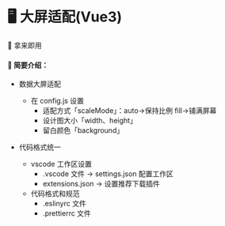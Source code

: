 # 🖥 大屏适配(Vue3)

🎸 拿来即用

#### 📑 简要介绍：

- 数据大屏适配

  - 在 config.js 设置
    - 适配方式「scaleMode」：auto->保持比例 fill->铺满屏幕
    - 设计图大小「width、height」
    - 留白颜色「background」

- 代码格式统一
  - vscode 工作区设置
    - .vscode 文件 -> settings.json 配置工作区
    - extensions.json -> 设置推荐下载插件
  - 代码格式和规范
    - .eslinyrc 文件
    - .prettierrc 文件
